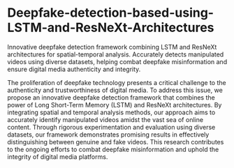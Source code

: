 # Deepfake-detection-based-using-LSTM-and-ResNeXt-Architectures
Innovative deepfake detection framework combining LSTM and ResNeXt architectures for spatial-temporal analysis. Accurately detects manipulated videos using diverse datasets, helping combat deepfake misinformation and ensure digital media authenticity and integrity.

The proliferation of deepfake technology presents a critical challenge to the authenticity and trustworthiness of digital media. To address this issue, we propose an innovative deepfake detection framework that combines the power of Long Short-Term Memory (LSTM) and ResNeXt architectures. By integrating spatial and temporal analysis methods, our approach aims to accurately identify manipulated videos amidst the vast sea of online content. Through rigorous experimentation and evaluation using diverse datasets, our framework demonstrates promising results in effectively distinguishing between genuine and fake videos. This research contributes to the ongoing efforts to combat deepfake misinformation and uphold the integrity of digital media platforms.
